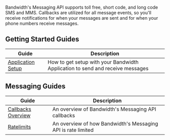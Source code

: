 Bandwidth's Messaging API supports toll free, short code, and long code SMS and MMS. Callbacks are utilized for all message events, so you'll receive notifications for when your messages are sent and for when your phone numbers receive messages.

## Getting Started Guides

| Guide | Description |
|--|--|
| [Application Setup](./gettingStarted/applicationSetup.md) | How to get setup with your Bandwidth Application to send and receive messages |

## Messaging Guides

| Guide | Description |
|--|--|
| [Callbacks Overview](./guides/callbacksOverview.md) | An overview of Bandwidth's Messaging API callbacks |
| [Ratelimits](./guides/rateLimits.md) | An overview of how Bandwidth's Messaging API is rate limited |
